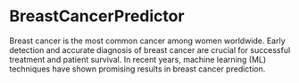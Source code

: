 # BreastCancerPredictor
Breast cancer is the most common cancer among women worldwide. Early detection and accurate  diagnosis of breast cancer are crucial for successful treatment and patient survival. In recent years,  machine learning (ML) techniques have shown promising results in breast cancer prediction. 
